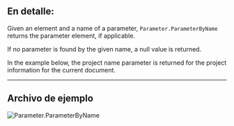 ## En detalle:
Given an element and a name of a parameter, `Parameter.ParameterByName` returns the parameter element, if applicable.

If no parameter is found by the given name, a null value is returned.

In the example below, the project name parameter is returned for the project information for the current document.

___
## Archivo de ejemplo

![Parameter.ParameterByName](./Revit.Elements.Parameter.ParameterByName_img.jpg)
